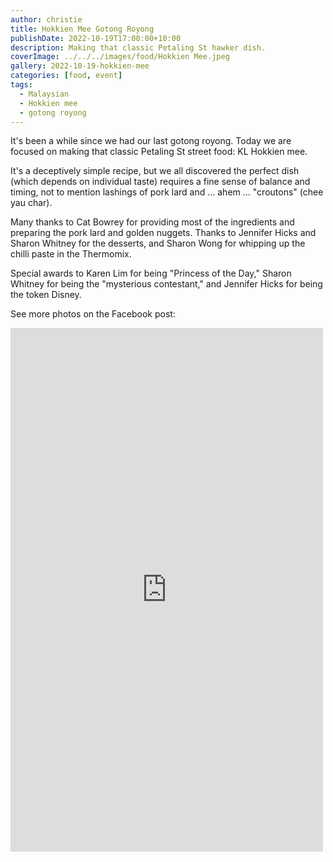 ```yaml
---
author: christie
title: Hokkien Mee Gotong Royong
publishDate: 2022-10-19T17:00:00+10:00
description: Making that classic Petaling St hawker dish.
coverImage: ../../../images/food/Hokkien Mee.jpeg
gallery: 2022-10-19-hokkien-mee
categories: [food, event]
tags:
  - Malaysian
  - Hokkien mee
  - gotong royong
---
```


It's been a while since we had our last gotong royong. Today we are focused on making that classic Petaling St street food: KL Hokkien mee.

It's a deceptively simple recipe, but we all discovered the perfect dish (which depends on individual taste) requires a fine sense of balance and timing, not to mention lashings of pork lard and ... ahem ... "croutons" (chee yau char).

Many thanks to Cat Bowrey for providing most of the ingredients and preparing the pork lard and golden nuggets. Thanks to Jennifer Hicks and Sharon Whitney for the desserts, and Sharon Wong for whipping up the chilli paste in the Thermomix.

Special awards to Karen Lim for being "Princess of the Day," Sharon Whitney for being the "mysterious contestant," and Jennifer Hicks for being the token Disney.

See more photos on the Facebook post:

<iframe src="https://www.facebook.com/plugins/post.php?href=https%3A%2F%2Fwww.facebook.com%2Fchris1.tham%2Fposts%2Fpfbid0HQ9SeGp8BhcYps6ooPKuX7sTLw7odb97oiFsKdVTa5c6Je9cP8uDKfdD1UKJTPael&show_text=true&width=500" width="500" height="838" style="border:none;overflow:hidden" scrolling="no" frameborder="0" allowfullscreen="true" allow="autoplay; clipboard-write; encrypted-media; picture-in-picture; web-share"></iframe>
